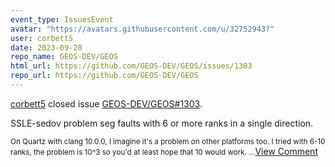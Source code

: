 ```yaml
---
event_type: IssuesEvent
avatar: "https://avatars.githubusercontent.com/u/32752943?"
user: corbett5
date: 2023-09-28
repo_name: GEOS-DEV/GEOS
html_url: https://github.com/GEOS-DEV/GEOS/issues/1303
repo_url: https://github.com/GEOS-DEV/GEOS
---
```


<a href='https://github.com/corbett5' target='_blank'>corbett5</a> closed issue <a href='https://github.com/GEOS-DEV/GEOS/issues/1303' target='_blank'>GEOS-DEV/GEOS#1303</a>.

<p>SSLE-sedov problem seg faults with 6 or more ranks in a single direction.</p><small>On Quartz with clang 10.0.0, I imagine it's a problem on other platforms too. I tried with 6-10 ranks, the problem is 10^3 so you'd at least hope that 10 would work....</small><a href='https://github.com/GEOS-DEV/GEOS/issues/1303' target='_blank'>View Comment</a>